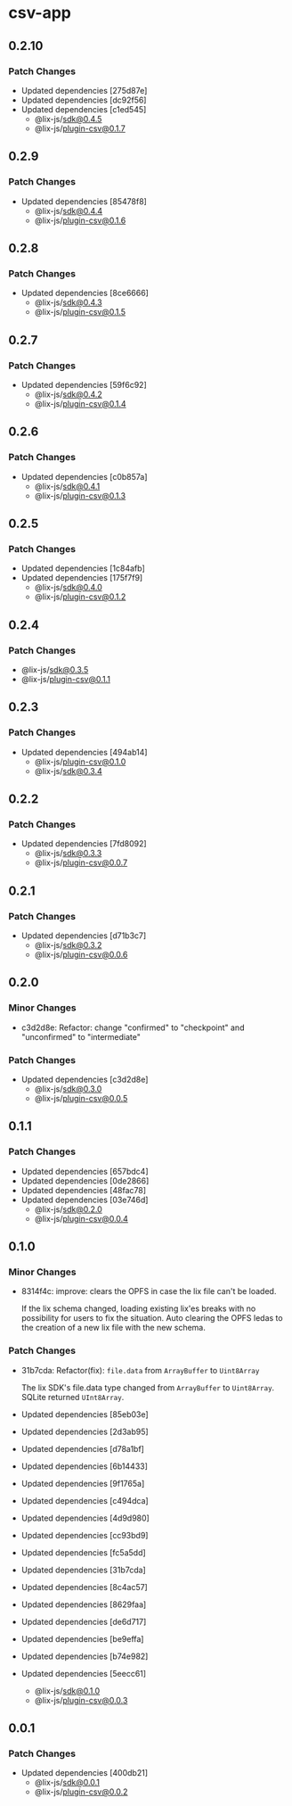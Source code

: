 # csv-app

## 0.2.10

### Patch Changes

- Updated dependencies [275d87e]
- Updated dependencies [dc92f56]
- Updated dependencies [c1ed545]
  - @lix-js/sdk@0.4.5
  - @lix-js/plugin-csv@0.1.7

## 0.2.9

### Patch Changes

- Updated dependencies [85478f8]
  - @lix-js/sdk@0.4.4
  - @lix-js/plugin-csv@0.1.6

## 0.2.8

### Patch Changes

- Updated dependencies [8ce6666]
  - @lix-js/sdk@0.4.3
  - @lix-js/plugin-csv@0.1.5

## 0.2.7

### Patch Changes

- Updated dependencies [59f6c92]
  - @lix-js/sdk@0.4.2
  - @lix-js/plugin-csv@0.1.4

## 0.2.6

### Patch Changes

- Updated dependencies [c0b857a]
  - @lix-js/sdk@0.4.1
  - @lix-js/plugin-csv@0.1.3

## 0.2.5

### Patch Changes

- Updated dependencies [1c84afb]
- Updated dependencies [175f7f9]
  - @lix-js/sdk@0.4.0
  - @lix-js/plugin-csv@0.1.2

## 0.2.4

### Patch Changes

- @lix-js/sdk@0.3.5
- @lix-js/plugin-csv@0.1.1

## 0.2.3

### Patch Changes

- Updated dependencies [494ab14]
  - @lix-js/plugin-csv@0.1.0
  - @lix-js/sdk@0.3.4

## 0.2.2

### Patch Changes

- Updated dependencies [7fd8092]
  - @lix-js/sdk@0.3.3
  - @lix-js/plugin-csv@0.0.7

## 0.2.1

### Patch Changes

- Updated dependencies [d71b3c7]
  - @lix-js/sdk@0.3.2
  - @lix-js/plugin-csv@0.0.6

## 0.2.0

### Minor Changes

- c3d2d8e: Refactor: change "confirmed" to "checkpoint" and "unconfirmed" to "intermediate"

### Patch Changes

- Updated dependencies [c3d2d8e]
  - @lix-js/sdk@0.3.0
  - @lix-js/plugin-csv@0.0.5

## 0.1.1

### Patch Changes

- Updated dependencies [657bdc4]
- Updated dependencies [0de2866]
- Updated dependencies [48fac78]
- Updated dependencies [03e746d]
  - @lix-js/sdk@0.2.0
  - @lix-js/plugin-csv@0.0.4

## 0.1.0

### Minor Changes

- 8314f4c: improve: clears the OPFS in case the lix file can't be loaded.

  If the lix schema changed, loading existing lix'es breaks with no possibility for users to fix the situation. Auto clearing the OPFS ledas to the creation of a new lix file with the new schema.

### Patch Changes

- 31b7cda: Refactor(fix): `file.data` from `ArrayBuffer` to `Uint8Array`

  The lix SDK's file.data type changed from `ArrayBuffer` to `Uint8Array`. SQLite returned `UInt8Array`.

- Updated dependencies [85eb03e]
- Updated dependencies [2d3ab95]
- Updated dependencies [d78a1bf]
- Updated dependencies [6b14433]
- Updated dependencies [9f1765a]
- Updated dependencies [c494dca]
- Updated dependencies [4d9d980]
- Updated dependencies [cc93bd9]
- Updated dependencies [fc5a5dd]
- Updated dependencies [31b7cda]
- Updated dependencies [8c4ac57]
- Updated dependencies [8629faa]
- Updated dependencies [de6d717]
- Updated dependencies [be9effa]
- Updated dependencies [b74e982]
- Updated dependencies [5eecc61]
  - @lix-js/sdk@0.1.0
  - @lix-js/plugin-csv@0.0.3

## 0.0.1

### Patch Changes

- Updated dependencies [400db21]
  - @lix-js/sdk@0.0.1
  - @lix-js/plugin-csv@0.0.2

